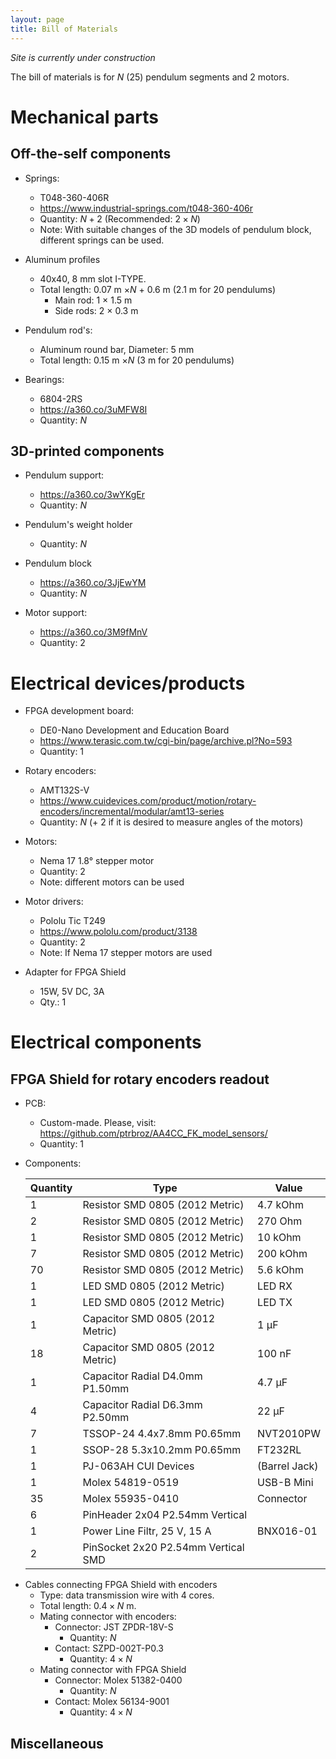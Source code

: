 ```yaml
---
layout: page
title: Bill of Materials
---
```

*Site is currently under construction*

The bill of materials is for $N$ (25) pendulum segments and 2 motors.

# Mechanical parts

## Off-the-self components
- Springs:
	- T048-360-406R
	- <https://www.industrial-springs.com/t048-360-406r>
	- Quantity: $N+2$ (Recommended: $2\times N$)
	- Note: With suitable changes of the 3D models of pendulum block, different springs can be used. 

- Aluminum profiles
	- 40x40, 8 mm slot I-TYPE.
	- Total length: 0.07 m $\times N$ + 0.6 m (2.1 m for 20 pendulums)
		- Main rod: 1 $\times$ 1.5 m
		- Side rods: 2 $\times$ 0.3 m
- Pendulum rod's:
	- Aluminum round bar, Diameter: 5 mm
	- Total length: 0.15 m $\times N$ (3 m for 20 pendulums)

- Bearings:
	- 6804-2RS
	- <https://a360.co/3uMFW8I>
	- Quantity: $N$

## 3D-printed components

- Pendulum support:
	- <https://a360.co/3wYKgEr>
	- Quantity: $N$

- Pendulum's weight holder
	- Quantity: $N$

- Pendulum block
	- <https://a360.co/3JjEwYM>
	- Quantity: $N$
	
- Motor support:
	- <https://a360.co/3M9fMnV>
	- Quantity: 2

# Electrical devices/products
- FPGA development board:
	- DE0-Nano Development and Education Board
	- <https://www.terasic.com.tw/cgi-bin/page/archive.pl?No=593>
	- Quantity: 1

- Rotary encoders:
	- AMT132S-V
	- <https://www.cuidevices.com/product/motion/rotary-encoders/incremental/modular/amt13-series>
	- Quantity: $N$ (+ 2 if it is desired to measure angles of the motors)
	
- Motors:
	- Nema 17 1.8° stepper motor
	- Quantity: 2
	- Note: different motors can be used
	
- Motor drivers:
	- Pololu Tic T249
	- <https://www.pololu.com/product/3138>
	- Quantity: 2
	- Note: If Nema 17 stepper motors are used

- Adapter for FPGA Shield
    - 15W, 5V DC, 3A
	- Qty.: 1


# Electrical components

## FPGA Shield for rotary encoders readout

- PCB:
	- Custom-made. Please, visit: <https://github.com/ptrbroz/AA4CC_FK_model_sensors/>
	- Quantity: 1 

- Components:

	| Quantity | Type                                | Value      |
	|----------|-------------------------------------|------------|
	| 1        | Resistor SMD 0805 (2012 Metric)     | 4.7 kOhm   |
	| 2        | Resistor SMD 0805 (2012 Metric)     | 270 Ohm    |
	| 1        | Resistor SMD 0805 (2012 Metric)     | 10 kOhm    |
	| 7        | Resistor SMD 0805 (2012 Metric)     | 200 kOhm   |
	| 70       | Resistor SMD 0805 (2012 Metric)     | 5.6 kOhm   |
	| 1        | LED SMD 0805 (2012 Metric)          | LED RX     |
	| 1        | LED SMD 0805 (2012 Metric)          | LED TX     |
	| 1        | Capacitor SMD 0805 (2012 Metric)    | 1 μF       |
	| 18       | Capacitor SMD 0805 (2012 Metric)    | 100 nF     |
	| 1        | Capacitor Radial D4.0mm P1.50mm     | 4.7 μF     |
	| 4        | Capacitor Radial D6.3mm P2.50mm     | 22 μF      |
	| 7        | TSSOP-24 4.4x7.8mm P0.65mm          | NVT2010PW  |
	| 1        | SSOP-28 5.3x10.2mm P0.65mm          | FT232RL    	|
	| 1        | PJ-063AH CUI Devices 			  	 | (Barrel Jack)|
	| 1        | Molex 54819-0519                    | USB-B Mini |
	| 35       | Molex 55935-0410                    | Connector  |
	| 6        | PinHeader 2x04 P2.54mm Vertical     |            |
	| 1        | Power Line Filtr, 25 V, 15 A        | BNX016-01  |
	| 2        | PinSocket 2x20 P2.54mm Vertical SMD |            |


<!--
    - Molex 55935-0410
        - Quantity: $N$ 
	- Bidirectional voltage-level translator
    	- NVT2010PW,118
		- Qty.: 5 
    - Metal Film Chip Resistors
        - ERA-6AED562V
        - Qty.: 70
-->



- Cables connecting FPGA Shield with encoders
    - Type: data transmission wire with 4 cores.
	- Total length: $0.4 \times N$ m.
	- Mating connector with encoders: 
    	- Connector: JST ZPDR-18V-S
        	- Quantity: $N$ 
    	- Contact: SZPD-002T-P0.3
        	- Quantity: $4\times N$ 
	- Mating connector with FPGA Shield
    	- Connector: Molex 51382-0400
        	- Quantity: $N$ 
    	- Contact: Molex 56134-9001
        	- Quantity: $4\times N$ 


## Miscellaneous

